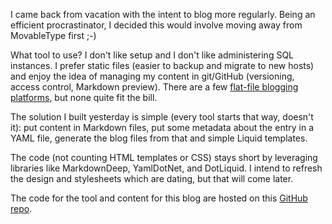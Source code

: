 I came back from vacation with the intent to blog more regularly. Being an efficient procrastinator, I decided this would involve moving away from MovableType first ;-)

What tool to use? I don't like setup and I don't like administering SQL instances. I prefer static files (easier to backup and migrate to new hosts) and enjoy the idea of managing my content in git/GitHub (versioning, access control, Markdown preview). There are a few [flat-file blogging platforms](http://www.freshtechtips.com/2014/01/flat-file-blogging-software.html), but none quite fit the bill.

The solution I built yesterday is simple (every tool starts that way, doesn't it): put content in Markdown files, put some metadata about the entry in a YAML file, generate the blog files from that and simple Liquid templates.

The code (not counting HTML templates or CSS) stays short by leveraging libraries like MarkdownDeep, YamlDotNet, and DotLiquid. I intend to refresh the design and stylesheets which are dating, but that will come later.

The code for the tool and content for this blog are hosted on this [GitHub repo](https://github.com/dumky/blog).
